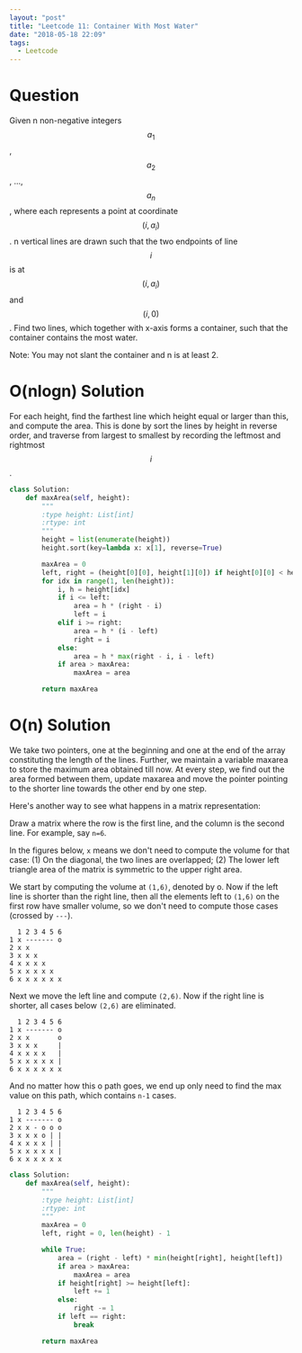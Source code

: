 ```yaml
---
layout: "post"
title: "Leetcode 11: Container With Most Water"
date: "2018-05-18 22:09"
tags:
  - Leetcode
---
```


# Question
Given n non-negative integers $$a_1$$, $$a_2$$, ..., $$a_n$$, where each represents a point at coordinate $$(i, a_i)$$. n vertical lines are drawn such that the two endpoints of line $$i$$ is at $$(i, a_i)$$ and $$(i, 0)$$. Find two lines, which together with x-axis forms a container, such that the container contains the most water.

Note: You may not slant the container and n is at least 2.

# O(nlogn) Solution
For each height, find the farthest line which height equal or larger than this, and compute the area. This is done by sort the lines by height in reverse order, and traverse from largest to smallest by recording the leftmost and rightmost $$i$$.

```python
class Solution:
    def maxArea(self, height):
        """
        :type height: List[int]
        :rtype: int
        """
        height = list(enumerate(height))
        height.sort(key=lambda x: x[1], reverse=True)

        maxArea = 0
        left, right = (height[0][0], height[1][0]) if height[0][0] < height[1][0] else (height[1][0], height[0][0])
        for idx in range(1, len(height)):
            i, h = height[idx]
            if i <= left:
                area = h * (right - i)
                left = i
            elif i >= right:
                area = h * (i - left)
                right = i
            else:
                area = h * max(right - i, i - left)
            if area > maxArea:
                maxArea = area

        return maxArea


```

# O(n) Solution
We take two pointers, one at the beginning and one at the end of the array constituting the length of the lines. Further, we maintain a variable maxarea to store the maximum area obtained till now. At every step, we find out the area formed between them, update maxarea and move the pointer pointing to the shorter line towards the other end by one step.

Here's another way to see what happens in a matrix representation:

Draw a matrix where the row is the first line, and the column is the second line. For example, say `n=6`.

In the figures below, `x` means we don't need to compute the volume for that case: (1) On the diagonal, the two lines are overlapped; (2) The lower left triangle area of the matrix is symmetric to the upper right area.

We start by computing the volume at `(1,6)`, denoted by o. Now if the left line is shorter than the right line, then all the elements left to `(1,6)` on the first row have smaller volume, so we don't need to compute those cases (crossed by `---`).

```
  1 2 3 4 5 6
1 x ------- o
2 x x
3 x x x
4 x x x x
5 x x x x x
6 x x x x x x
```

Next we move the left line and compute `(2,6)`. Now if the right line is shorter, all cases below `(2,6)` are eliminated.
```
  1 2 3 4 5 6
1 x ------- o
2 x x       o
3 x x x     |
4 x x x x   |
5 x x x x x |
6 x x x x x x
```
And no matter how this o path goes, we end up only need to find the max value on this path, which contains `n-1` cases.
```
  1 2 3 4 5 6
1 x ------- o
2 x x - o o o
3 x x x o | |
4 x x x x | |
5 x x x x x |
6 x x x x x x
```

```python
class Solution:
    def maxArea(self, height):
        """
        :type height: List[int]
        :rtype: int
        """
        maxArea = 0
        left, right = 0, len(height) - 1

        while True:
            area = (right - left) * min(height[right], height[left])
            if area > maxArea:
                maxArea = area
            if height[right] >= height[left]:
                left += 1
            else:
                right -= 1
            if left == right:
                break

        return maxArea
```
